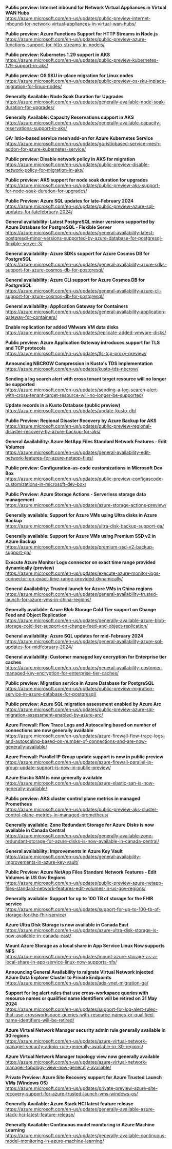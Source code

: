 **Public preview: Internet inbound for Network Virtual Appliances in Virtual WAN Hubs**  
https://azure.microsoft.com/en-us/updates/public-preview-internet-inbound-for-network-virtual-appliances-in-virtual-wan-hubs/


**Public preview: Azure Functions Support for HTTP Streams in Node.js**  
https://azure.microsoft.com/en-us/updates/public-preview-azure-functions-support-for-http-streams-in-nodejs/


**Public preview: Kubernetes 1.29 support in AKS**  
https://azure.microsoft.com/en-us/updates/public-preview-kubernetes-129-support-in-aks/


**Public preview: OS SKU in-place migration for Linux nodes**  
https://azure.microsoft.com/en-us/updates/public-preview-os-sku-inplace-migration-for-linux-nodes/


**Generally Available: Node Soak Duration for Upgrades**  
https://azure.microsoft.com/en-us/updates/generally-available-node-soak-duration-for-upgrades/


**Generally Available: Capacity Reservations support in AKS**  
https://azure.microsoft.com/en-us/updates/generally-available-capacity-reservations-support-in-aks/


**GA: Istio-based service mesh add-on for Azure Kubernetes Service**  
https://azure.microsoft.com/en-us/updates/ga-istiobased-service-mesh-addon-for-azure-kubernetes-service/


**Public preview: Disable network policy in AKS for migration**  
https://azure.microsoft.com/en-us/updates/public-preview-disable-network-policy-for-migration-in-aks/


**Public preview: AKS support for node soak duration for upgrades**  
https://azure.microsoft.com/en-us/updates/public-preview-aks-support-for-node-soak-duration-for-upgrades/


**Public Preview: Azure SQL updates for late-February 2024**  
https://azure.microsoft.com/en-us/updates/public-preview-azure-sql-updates-for-latefebruary-2024/


**General availability: Latest PostgreSQL minor versions supported by Azure Database for PostgreSQL - Flexible Server**  
https://azure.microsoft.com/en-us/updates/general-availability-latest-postgresql-minor-versions-supported-by-azure-database-for-postgresql-flexible-server-3/


**General availability: Azure SDKs support for Azure Cosmos DB for PostgreSQL**  
https://azure.microsoft.com/en-us/updates/general-availability-azure-sdks-support-for-azure-cosmos-db-for-postgresql/


**General availability: Azure CLI support for Azure Cosmos DB for PostgreSQL**  
https://azure.microsoft.com/en-us/updates/general-availability-azure-cli-support-for-azure-cosmos-db-for-postgresql/


**General availability: Application Gateway for Containers**  
https://azure.microsoft.com/en-us/updates/general-availability-application-gateway-for-containers/


**Enable replication for added VMware VM data disks**  
https://azure.microsoft.com/en-us/updates/replicate-added-vmware-disks/


**Public preview: Azure Application Gateway introduces support for TLS and TCP protocols**  
https://azure.microsoft.com/en-us/updates/tls-tcp-proxy-preview/


**Announcing NBCROW Compression in Kusto's TDS Implementation**  
https://azure.microsoft.com/en-us/updates/kusto-tds-nbcrow/


**Sending a log search alert with cross tenant target resource will no longer be supported**  
https://azure.microsoft.com/en-us/updates/sending-a-log-search-alert-with-cross-tenant-target-resource-will-no-longer-be-supported/


**Update records in a Kusto Database (public preview)**  
https://azure.microsoft.com/en-us/updates/update-kusto-db/


**Public Preview: Regional Disaster Recovery by Azure Backup for AKS**  
https://azure.microsoft.com/en-us/updates/public-preview-regional-disaster-recovery-by-azure-backup-for-aks/


**General Availability: Azure NetApp Files Standard Network Features - Edit Volumes**  
https://azure.microsoft.com/en-us/updates/general-availability-edit-network-features-for-azure-netapp-files/


**Public preview: Configuration-as-code customizations in Microsoft Dev Box**  
https://azure.microsoft.com/en-us/updates/public-preview-configascode-customizations-in-microsoft-dev-box/


**Public Preview: Azure Storage Actions - Serverless storage data management**  
https://azure.microsoft.com/en-us/updates/azure-storage-actions-preview/


**Generally available: Support for Azure VMs using Ultra disks in Azure Backup**  
https://azure.microsoft.com/en-us/updates/ultra-disk-backup-support-ga/


**Generally available: Support for Azure VMs using Premium SSD v2 in Azure Backup**  
https://azure.microsoft.com/en-us/updates/premium-ssd-v2-backup-support-ga/


**Execute Azure Monitor Logs connector on exact time range provided dynamically (preview)**  
https://azure.microsoft.com/en-us/updates/execute-azure-monitor-logs-connector-on-exact-time-range-provided-dynamically/


**General Availability: Trusted launch for Azure VMs in China regions**  
https://azure.microsoft.com/en-us/updates/general-availability-trusted-launch-for-azure-vms-in-china-regions/


**Generally available: Azure Blob Storage Cold Tier support on Change Feed and Object Replication**  
https://azure.microsoft.com/en-us/updates/generally-available-azure-blob-storage-cold-tier-support-on-change-feed-and-object-replication/


**General availability: Azure SQL updates for mid-February 2024**  
https://azure.microsoft.com/en-us/updates/general-availability-azure-sql-updates-for-midfebruary-2024/


**General availability: Customer managed key encryption for Enterprise tier caches**  
https://azure.microsoft.com/en-us/updates/general-availability-customer-managed-key-encryption-for-enterprise-tier-caches/


**Public preview: Migration service in Azure Database for PostgreSQL**  
https://azure.microsoft.com/en-us/updates/public-preview-migration-service-in-azure-database-for-postgresql/


**Public preview: Azure SQL migration assessment enabled by Azure Arc**  
https://azure.microsoft.com/en-us/updates/public-preview-azure-sql-migration-assessment-enabled-by-azure-arc/


**Azure Firewall: Flow Trace Logs and Autoscaling based on number of connections are now generally available**  
https://azure.microsoft.com/en-us/updates/azure-firewall-flow-trace-logs-and-autoscaling-based-on-number-of-connections-and-are-now-generally-available/


**Azure Firewall: Parallel IP Group update support is now in public preview**  
https://azure.microsoft.com/en-us/updates/azure-firewall-parallel-ip-group-update-support-is-now-in-public-preview/


**Azure Elastic SAN is now generally available**  
https://azure.microsoft.com/en-us/updates/azure-elastic-san-is-now-generally-available/


**Public preview: AKS cluster control plane metrics in managed Prometheus**  
https://azure.microsoft.com/en-us/updates/public-preview-aks-cluster-control-plane-metrics-in-managed-prometheus/


**Generally available: Zone Redundant Storage for Azure Disks is now available in Canada Central**  
https://azure.microsoft.com/en-us/updates/generally-available-zone-redundant-storage-for-azure-disks-is-now-available-in-canada-central/


**General availability: Improvements in Azure Key Vault**  
https://azure.microsoft.com/en-us/updates/general-availability-improvements-in-azure-key-vault/


**Public Preview: Azure NetApp Files Standard Network Features - Edit Volumes in US Gov Regions**  
https://azure.microsoft.com/en-us/updates/public-preview-azure-netapp-files-standard-network-features-edit-volumes-in-us-gov-regions/


**Generally available: Support for up to 100 TB of storage for the FHIR service**  
https://azure.microsoft.com/en-us/updates/support-for-up-to-100-tb-of-storage-for-the-fhir-service/


**Azure Ultra Disk Storage is now available in Canada East**  
https://azure.microsoft.com/en-us/updates/azure-ultra-disk-storage-is-now-available-in-canada-east/


**Mount Azure Storage as a local share in App Service Linux Now supports NFS**  
https://azure.microsoft.com/en-us/updates/mount-azure-storage-as-a-local-share-in-app-service-linux-now-supports-nfs/


**Announcing General Availability to migrate Virtual Network injected Azure Data Explorer Cluster to Private Endpoints**  
https://azure.microsoft.com/en-us/updates/adx-vnet-migration-ga/


**Support for log alert rules that use cross-workspace queries with resource names or qualified name identifiers will be retired on 31 May 2024**  
https://azure.microsoft.com/en-us/updates/support-for-log-alert-rules-that-use-crossworkspace-queries-with-resource-names-or-qualified-name-identifiers-will-be-retired/


**Azure Virtual Network Manager security admin rule generally available in 30 regions**  
https://azure.microsoft.com/en-us/updates/azure-virtual-network-manager-security-admin-rule-generally-available-in-30-regions/


**Azure Virtual Network Manager topology view now generally available**  
https://azure.microsoft.com/en-us/updates/azure-virtual-network-manager-topology-view-now-generally-available/


**Private Preview: Azure Site Recovery support for Azure Trusted Launch VMs (Windows OS)**  
https://azure.microsoft.com/en-us/updates/private-preview-azure-site-recovery-support-for-azure-trusted-launch-vms-windows-os/


**Generally Available: Azure Stack HCI latest feature release**  
https://azure.microsoft.com/en-us/updates/generally-available-azure-stack-hci-latest-feature-release/


**Generally Available: Continuous model monitoring in Azure Machine Learning**  
https://azure.microsoft.com/en-us/updates/generally-available-continuous-model-monitoring-in-azure-machine-learning/


